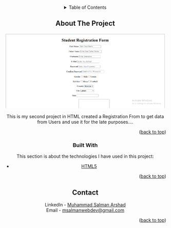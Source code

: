 <div id="top"></div>

<br />
<div align="center">

<!-- TABLE OF CONTENTS -->
<details>
  <summary>Table of Contents</summary>
  <ol>
    <li>
      <a href="#about-the-project">About The Project</a>
      <ul>
        <li><a href="#built-with">Built With</a></li>
      </ul>
    </li>
  </ol>
</details>



<!-- ABOUT THE PROJECT -->
## About The Project

<img src="image/screenshot.PNG" alt="Registration Form" width="700"/>

This is my second project in HTML created a Registration From to get data from Users and use it for the late purposes....

<p align="right">(<a href="#top">back to top</a>)</p>



### Built With

This section is about the technologies I have used in this project:

* [HTML5](https://html5.org/)

<p align="right">(<a href="#top">back to top</a>)</p>


<!-- CONTACT -->
## Contact

LinkedIn - [Muhammad Salman Arshad](https://www.linkedin.com/in/muhammad-salmanarshad/)  
Email - [msalmanwebdev@gmail.com](mailto:msalmanwebdev@gmail.com)

<p align="right">(<a href="#top">back to top</a>)</p>
